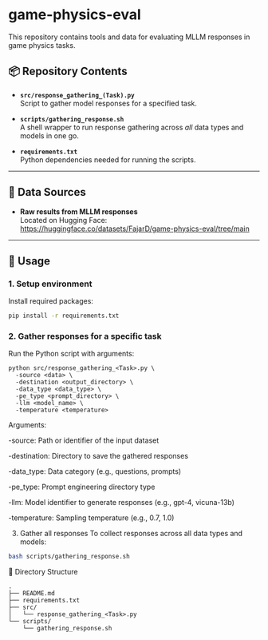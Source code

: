 # game-physics-eval

This repository contains tools and data for evaluating MLLM responses in game physics tasks.

## 📦 Repository Contents

- **`src/response_gathering_(Task).py`**  
  Script to gather model responses for a specified task.

- **`scripts/gathering_response.sh`**  
  A shell wrapper to run response gathering across *all* data types and models in one go.

- **`requirements.txt`**  
  Python dependencies needed for running the scripts.

---

## 🔗 Data Sources

- **Raw results from MLLM responses**  
  Located on Hugging Face:  
  https://huggingface.co/datasets/FajarD/game-physics-eval/tree/main

---

## 🚀 Usage

### 1. Setup environment

Install required packages:

```bash
pip install -r requirements.txt
```
### 2. Gather responses for a specific task

Run the Python script with arguments:

```
python src/response_gathering_<Task>.py \
  -source <data> \
  -destination <output_directory> \
  -data_type <data_type> \
  -pe_type <prompt_directory> \
  -llm <model_name> \
  -temperature <temperature>
```

Arguments:

-source: Path or identifier of the input dataset

-destination: Directory to save the gathered responses

-data_type: Data category (e.g., questions, prompts)

-pe_type: Prompt engineering directory type

-llm: Model identifier to generate responses (e.g., gpt-4, vicuna-13b)

-temperature: Sampling temperature (e.g., 0.7, 1.0)

3. Gather all responses
To collect responses across all data types and models:

```bash
bash scripts/gathering_response.sh
```

📁 Directory Structure

```
.
├── README.md
├── requirements.txt
├── src/
│   └── response_gathering_<Task>.py
└── scripts/
    └── gathering_response.sh
```